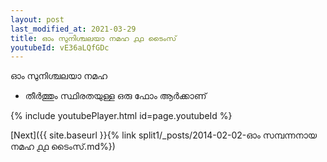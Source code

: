 ```yaml
---
layout: post
last_modified_at: 2021-03-29
title: ഓം സുനിശ്ചലയാ നമഹ ൧൧ ടൈംസ്
youtubeId: vE36aLQfGDc
---
```

 
 
 ഓം സുനിശ്ചലയാ നമഹ 
 
 -  തീർത്തും സ്ഥിരതയുള്ള ഒരു ഫോം ആർക്കാണ് 
 
  
 
  
 
 
 
 
 
 


{% include youtubePlayer.html id=page.youtubeId %}
 
[Next]({{ site.baseurl }}{% link  split1/_posts/2014-02-02-ഓം സമ്പന്നനായ നമഹ ൧൧ ടൈംസ്.md%})
 
